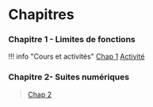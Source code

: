 # Chapitres 
### Chapitre 1 - Limites de fonctions 

!!! info "Cours et activités"
  [Chap 1](./cours/Chap1/Cours-Chap1.pdf)
  [Activité](./cours/Chap1/activite1.pdf)

### Chapitre 2- Suites numériques
> [Chap 2](./cours/Chap2/Cours-chap2.pdf)
